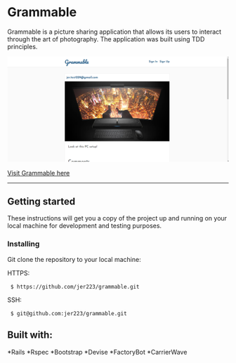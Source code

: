 # Grammable

Grammable is a picture sharing application that allows its users to interact through the art of photography. The application was built using TDD principles.

![image](/app/assets/images/grammabledemo.png)

[Visit Grammable here](https://grammable-jeremy-hall.herokuapp.com/)

---

## Getting started

These instructions will get you a copy of the project up and running on your local machine for development and testing purposes. 

### Installing

Git clone the repository to your local machine:

<p>HTTPS:</p><pre><code> $ https://github.com/jer223/grammable.git </code></pre>

<p>SSH:</p><pre><code> $ git@github.com:jer223/grammable.git </code></pre>

## Built with:

*Rails
*Rspec
*Bootstrap
*Devise
*FactoryBot
*CarrierWave